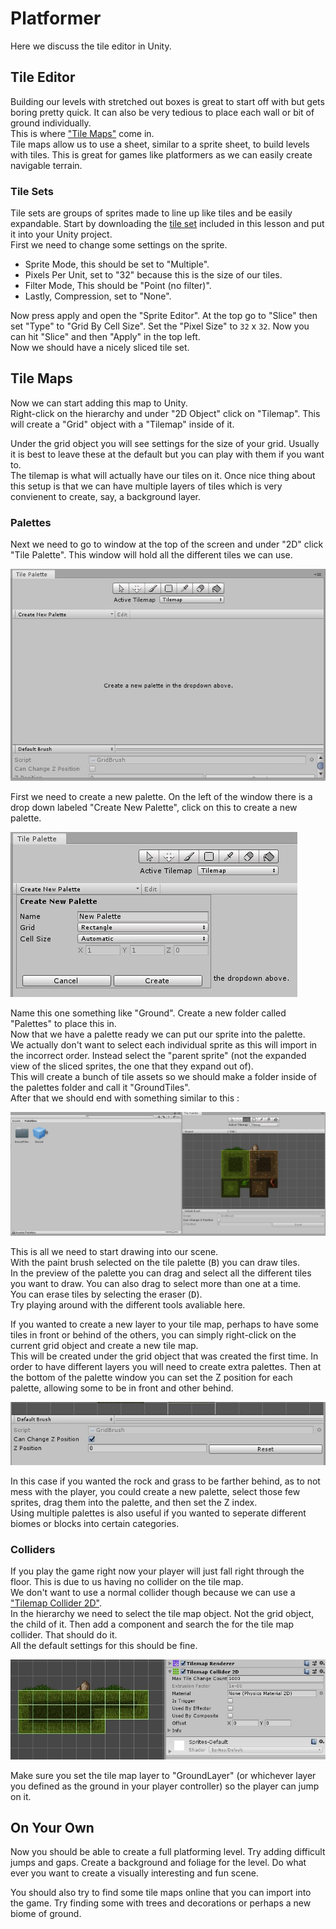 # Platformer

Here we discuss the tile editor in Unity.

## Tile Editor

Building our levels with stretched out boxes is great to start off with but gets boring pretty quick. It can also be very tedious to place each wall or bit of ground individually.\
This is where ["Tile Maps"](https://docs.unity3d.com/Manual/class-Tilemap.html) come in.\
Tile maps allow us to use a sheet, similar to a sprite sheet, to build levels with tiles. This is great for games like platformers as we can easily create navigable terrain.

### Tile Sets

Tile sets are groups of sprites made to line up like tiles and be easily expandable.
Start by downloading the [tile set](Assets/TileSet.png) included in this lesson and put it into your Unity project.\
First we need to change some settings on the sprite.

* Sprite Mode, this should be set to "Multiple".
* Pixels Per Unit, set to "32" because this is the size of our tiles.
* Filter Mode, This should be "Point (no filter)".
* Lastly, Compression, set to "None".

Now press apply and open the "Sprite Editor". At the top go to "Slice" then set "Type" to "Grid By Cell Size". Set the "Pixel Size" to `32` x `32`. Now you can hit "Slice" and then "Apply" in the top left.\
Now we should have a nicely sliced tile set.

## Tile Maps

Now we can start adding this map to Unity.\
Right-click on the hierarchy and under "2D Object" click on "Tilemap". This will create a "Grid" object with a "Tilemap" inside of it.

Under the grid object you will see settings for the size of your grid. Usually it is best to leave these at the default but you can play with them if you want to.\
The tilemap is what will actually have our tiles on it. Once nice thing about this setup is that we can have multiple layers of tiles which is very convienent to create, say, a background layer.

### Palettes

Next we need to go to window at the top of the screen and under "2D" click "Tile Palette". This window will hold all the different tiles we can use.

![TilePaletteWindow](Images/TilePaletteWindow.JPG)

First we need to create a new palette. On the left of the window there is a drop down labeled "Create New Palette", click on this to create a new palette.

![CreateNewPalette](Images/CreateNewPalette.JPG)

Name this one something like "Ground". Create a new folder called "Palettes" to place this in.\
Now that we have a palette ready we can put our sprite into the palette.\
We actually don't want to select each individual sprite as this will import in the incorrect order. Instead select the "parent sprite" (not the expanded view of the sliced sprites, the one that they expand out of).\
This will create a bunch of tile assets so we should make a folder inside of the palettes folder and call it "GroundTiles".\
After that we should end with something similar to this :

![PaletteEditor](Images/PaletteEditor.JPG)

This is all we need to start drawing into our scene.\
With the paint brush selected on the tile palette (<kbd>B</kbd>) you can draw tiles.\
In the preview of the palette you can drag and select all the different tiles you want to draw. You can also drag to select more than one at a time.\
You can erase tiles by selecting the eraser (<kbd>D</kbd>).\
Try playing around with the different tools avaliable here.

If you wanted to create a new layer to your tile map, perhaps to have some tiles in front or behind of the others, you can simply right-click on the current grid object and create a new tile map.\
This will be created under the grid object that was created the first time. In order to have different layers you will need to create extra palettes. Then at the bottom of the palette window you can set the Z position for each palette, allowing some to be in front and other behind.

![PaletteZIndex](Images/PaletteZIndex.JPG)

In this case if you wanted the rock and grass to be farther behind, as to not mess with the player, you could create a new palette, select those few sprites, drag them into the palette, and then set the Z index.\
Using multiple palettes is also useful if you wanted to seperate different biomes or blocks into certain categories.

### Colliders

If you play the game right now your player will just fall right through the floor. This is due to us having no collider on the tile map.\
We don't want to use a normal collider though because we can use a ["Tilemap Collider 2D"](https://docs.unity3d.com/Manual/class-TilemapCollider2D.html).\
In the hierarchy we need to select the tile map object. Not the grid object, the child of it. Then add a component and search the for the tile map collider. That should do it.\
All the default settings for this should be fine.

![TilemapCollider](Images/TilemapCollider.JPG)

Make sure you set the tile map layer to "GroundLayer" (or whichever layer you defined as the ground in your player controller) so the player can jump on it.

## On Your Own

Now you should be able to create a full platforming level. Try adding difficult jumps and gaps. Create a background and foliage for the level. Do what ever you want to create a visually interesting and fun scene.

You should also try to find some tile maps online that you can import into the game. Try finding some with trees and decorations or perhaps a new biome of ground.